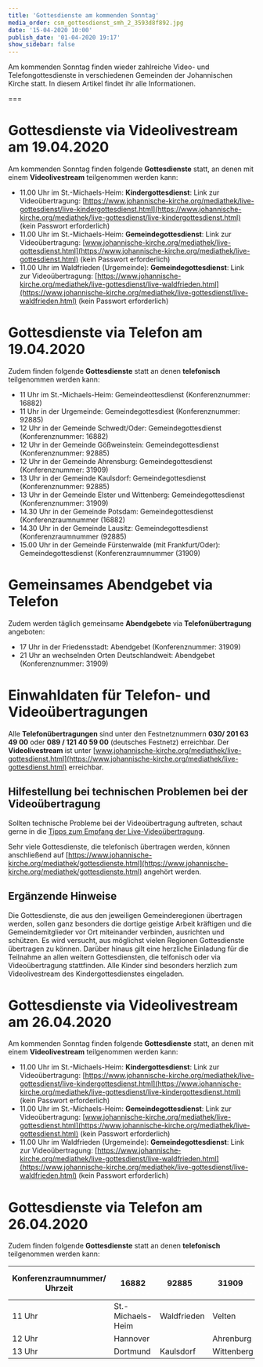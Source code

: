 ```yaml
---
title: 'Gottesdienste am kommenden Sonntag'
media_order: csm_gottesdienst_smh_2_3593d8f892.jpg
date: '15-04-2020 10:00'
publish_date: '01-04-2020 19:17'
show_sidebar: false
---
```


Am kommenden Sonntag finden wieder zahlreiche Video- und Telefongottesdienste in verschiedenen Gemeinden der Johannischen Kirche statt. In diesem Artikel findet ihr alle Informationen.

===
# Gottesdienste via Videolivestream am 19.04.2020
Am kommenden Sonntag finden folgende **Gottesdienste** statt, an denen mit einem **Videolivestream** teilgenommen werden kann:
* 11.00 Uhr im St.-Michaels-Heim: **Kindergottesdienst**: Link zur Videoübertragung: [https://www.johannische-kirche.org/mediathek/live-gottesdienst/live-kindergottesdienst.html](https://www.johannische-kirche.org/mediathek/live-gottesdienst/live-kindergottesdienst.html) (kein Passwort erforderlich)
* 11.00 Uhr im St.-Michaels-Heim: **Gemeindegottesdienst**: Link zur Videoübertragung: [www.johannische-kirche.org/mediathek/live-gottesdienst.html](https://www.johannische-kirche.org/mediathek/live-gottesdienst.html) (kein Passwort erforderlich)
* 11.00 Uhr im Waldfrieden (Urgemeinde): **Gemeindegottesdienst**: Link zur Videoübertragung: [https://www.johannische-kirche.org/mediathek/live-gottesdienst/live-waldfrieden.html](https://www.johannische-kirche.org/mediathek/live-gottesdienst/live-waldfrieden.html) (kein Passwort erforderlich)

# Gottesdienste via Telefon am 19.04.2020
Zudem finden folgende **Gottesdienste** statt an denen **telefonisch** teilgenommen werden kann:
* 11 Uhr im St.-Michaels-Heim: Gemeindeottesdienst (Konferenznummer: 16882)
* 11 Uhr in der Urgemeinde: Gemeindegottesdiest (Konferenznummer: 92885)
* 12 Uhr in der Gemeinde Schwedt/Oder: Gemeindegottesdienst (Konferenznummer: 16882)
* 12 Uhr in der Gemeinde Gößweinstein: Gemeindegottesdienst (Konferenznummer: 92885)
* 12 Uhr in der Gemeinde Ahrensburg: Gemeindegottesdienst (Konferenznummer: 31909)
* 13 Uhr in der Gemeinde Kaulsdorf: Gemeindegottesdienst (Konferenznummer: 92885)
* 13 Uhr in der Gemeinde Elster und Wittenberg: Gemeindegottesdienst (Konferenznummer: 31909)
* 14.30 Uhr in der Gemeinde Potsdam: Gemeindegottesdienst (Konferenzraumnummer (16882)
* 14.30 Uhr in der Gemeinde Lausitz: Gemeindegottesdienst (Konferenzraumnummer (92885)
* 15.00 Uhr in der Gemeinde Fürstenwalde (mit Frankfurt/Oder): Gemeindegottesdienst (Konferenzraumnummer (31909)

# Gemeinsames Abendgebet via Telefon
Zudem werden täglich gemeinsame **Abendgebete** via **Telefonübertragung** angeboten:
* 17 Uhr in der Friedensstadt: Abendgebet (Konferenznummer: 31909)
* 21 Uhr an wechselnden Orten Deutschlandweit: Abendgebet (Konferenznummer: 31909)

# Einwahldaten für Telefon- und Videoübertragungen
Alle **Telefonübertragungen** sind unter den Festnetznummern **030/ 201 63 49 00** oder **089 / 121 40 59 00** (deutsches Festnetz) erreichbar.
Der **Videolivestream** ist unter [www.johannische-kirche.org/mediathek/live-gottesdienst.html](https://www.johannische-kirche.org/mediathek/live-gottesdienst.html) erreichbar.

## Hilfestellung bei technischen Problemen bei der Videoübertragung
Sollten technische Probleme bei der Videoübertragung auftreten, schaut gerne in die [Tipps zum Empfang der Live-Videoübertragung](https://cloud.johannische-kirche.org/index.php/s/Smg4kD3tRNBENYp).

Sehr viele Gottesdienste, die telefonisch übertragen werden, können anschließend auf [https://www.johannische-kirche.org/mediathek/gottesdienste.html](https://www.johannische-kirche.org/mediathek/gottesdienste.html) angehört werden.

## Ergänzende Hinweise 
Die Gottesdienste, die aus den jeweiligen Gemeinderegionen übertragen werden, sollen ganz besonders die dortige geistige Arbeit kräftigen und die Gemeindemitglieder vor Ort miteinander verbinden, ausrichten und schützen. Es wird versucht, aus möglichst vielen Regionen Gottesdienste übertragen zu können. Darüber hinaus gilt eine herzliche Einladung für die Teilnahme an allen weitern Gottesdiensten, die telfonisch oder via Videoübertragung stattfinden. Alle Kinder sind besonders herzlich zum Videolivestream des Kindergottesdienstes eingeladen.

# Gottesdienste via Videolivestream am 26.04.2020
Am kommenden Sonntag finden folgende **Gottesdienste** statt, an denen mit einem **Videolivestream** teilgenommen werden kann:
* 11.00 Uhr im St.-Michaels-Heim: **Kindergottesdienst**: Link zur Videoübertragung: [https://www.johannische-kirche.org/mediathek/live-gottesdienst/live-kindergottesdienst.html](https://www.johannische-kirche.org/mediathek/live-gottesdienst/live-kindergottesdienst.html) (kein Passwort erforderlich)
* 11.00 Uhr im St.-Michaels-Heim: **Gemeindegottesdienst**: Link zur Videoübertragung: [www.johannische-kirche.org/mediathek/live-gottesdienst.html](https://www.johannische-kirche.org/mediathek/live-gottesdienst.html) (kein Passwort erforderlich)
* 11.00 Uhr im Waldfrieden (Urgemeinde): **Gemeindegottesdienst**: Link zur Videoübertragung: [https://www.johannische-kirche.org/mediathek/live-gottesdienst/live-waldfrieden.html](https://www.johannische-kirche.org/mediathek/live-gottesdienst/live-waldfrieden.html) (kein Passwort erforderlich)

# Gottesdienste via Telefon am 26.04.2020
Zudem finden folgende **Gottesdienste** statt an denen **telefonisch** teilgenommen werden kann:

| Konferenzraumnummer/<br>Uhrzeit | <font color=white>--------</font>16882<font color=white>--------</font> | <font color=white>--------</font>92885<font color=white>--------</font> | <font color=white>--------</font>31909<font color=white>--------</font> | <font color=white>--------</font>55114<font color=white>--------</font> |
| ----------------- | ----------------- | ----------------- | ----------------- | ----------------- |
| 11 Uhr | St.-Michaels-Heim | Waldfrieden | Velten | Gößweinstein |
| 12 Uhr | Hannover | | Ahrenburg | Lübs |
| 13 Uhr | Dortmund | Kaulsdorf | Wittenberg | |